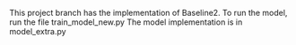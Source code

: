 This project branch has the implementation of Baseline2. To run the model,  run the file train_model_new.py 
The model implementation is in model_extra.py